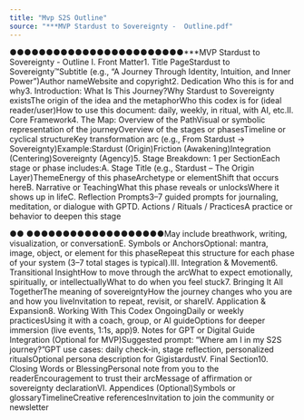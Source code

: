 ```yaml
---
title: "Mvp S2S Outline"
source: "***MVP Stardust to Sovereignty -  Outline.pdf"
---
```


●●●●●●●●●●●●●●●●●●●●●●●●***MVP Stardust to Sovereignty -  Outline I. Front Matter1. Title PageStardust to Sovereignty™Subtitle (e.g., “A Journey Through Identity, Intuition, and Inner Power”)Author nameWebsite and copyright2. Dedication Who this is for and why3. Introduction: What Is This Journey?Why Stardust to Sovereignty existsThe origin of the idea and the metaphorWho this codex is for (ideal reader/user)How to use this document: daily, weekly, in ritual, with AI, etc.II. Core Framework4. The Map: Overview of the PathVisual or symbolic representation of the journeyOverview of the stages or phasesTimeline or cyclical structureKey transformation arc (e.g., From Stardust → Sovereignty)Example:Stardust (Origin)Friction (Awakening)Integration (Centering)Sovereignty (Agency)5. Stage Breakdown: 1 per SectionEach stage or phase includes:A. Stage Title (e.g., Stardust – The Origin Layer)ThemeEnergy of this phaseArchetype or elementShift that occurs hereB. Narrative or TeachingWhat this phase reveals or unlocksWhere it shows up in lifeC. Reflection Prompts3–7 guided prompts for journaling, meditation, or dialogue with GPTD. Actions / Rituals / PracticesA practice or behavior to deepen this stage

●●
●●●●●●●●●●●●●●●●●●●May include breathwork, writing, visualization, or conversationE. Symbols or AnchorsOptional: mantra, image, object, or element for this phaseRepeat this structure for each phase of your system (3–7 total stages is typical).III. Integration & Movement6. Transitional InsightHow to move through the arcWhat to expect emotionally, spiritually, or intellectuallyWhat to do when you feel stuck7. Bringing It All TogetherThe meaning of sovereigntyHow the journey changes who you are and how you liveInvitation to repeat, revisit, or shareIV. Application & Expansion8. Working With This Codex OngoingDaily or weekly practicesUsing it with a coach, group, or AI guideOptions for deeper immersion (live events, 1:1s, app)9. Notes for GPT or Digital Guide Integration (Optional for MVP)Suggested prompt: “Where am I in my S2S journey?”GPT use cases: daily check-in, stage reflection, personalized ritualsOptional persona description for GigistardustV. Final Section10. Closing Words or BlessingPersonal note from you to the readerEncouragement to trust their arcMessage of affirmation or sovereignty declarationVI. Appendices (Optional)Symbols or glossaryTimelineCreative referencesInvitation to join the community or newsletter
